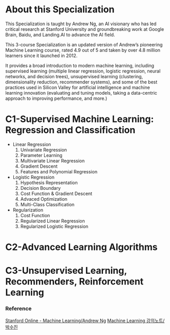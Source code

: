 # About this Specialization

This Specialization is taught by Andrew Ng, an AI visionary who has led critical research at Stanford University and groundbreaking work at Google Brain, Baidu, and Landing.AI to advance the AI field.

This 3-course Specialization is an updated version of Andrew’s pioneering Machine Learning course, rated 4.9 out of 5 and taken by over 4.8 million learners since it launched in 2012. 

It provides a broad introduction to modern machine learning, including supervised learning (multiple linear regression, logistic regression, neural networks, and decision trees), unsupervised learning (clustering, dimensionality reduction, recommender systems), and some of the best practices used in Silicon Valley for artificial intelligence and machine learning innovation (evaluating and tuning models, taking a data-centric approach to improving performance, and more.)

# C1-Supervised Machine Learning: Regression and Classification
* Linear Regression
  1. Univariate Regression
  2. Parameter Learning
  3. Multivariate Linear Regression
  4. Gradient Descent
  5. Features and Polynomial Regression
* Logistic Regression
  1. Hypothesis Representation
  2. Decision Boundary
  3. Cost Function & Gradient Descent
  4. Advaced Optimization
  5. Multi-Class Classification
* Regularization
  1. Cost Function
  2. Regularized Linear Regression
  3. Regularized Logistic Regression

# C2-Advanced Learning Algorithms

# C3-Unsupervised Learning, Recommenders, Reinforcement Learning


### Reference
[Stanford Online - Machine Learning/Andrew Ng]([https://www.deeplearning.ai/](https://www.deeplearning.ai/courses/))  
[Machine Learning 강의노트/박수진](https://wikidocs.net/book/587)
